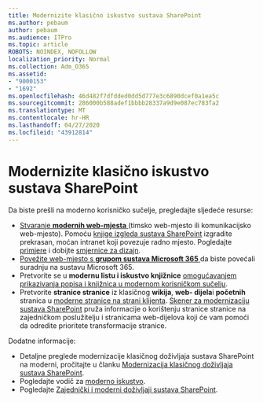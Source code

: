 ```yaml
---
title: Modernizite klasično iskustvo sustava SharePoint
ms.author: pebaum
author: pebaum
ms.audience: ITPro
ms.topic: article
ROBOTS: NOINDEX, NOFOLLOW
localization_priority: Normal
ms.collection: Adm_O365
ms.assetid:
- "9000153"
- "1692"
ms.openlocfilehash: 46d482f7dfdded0dd5d777e3c6890dcef0a1ea5c
ms.sourcegitcommit: 286000b588adef1bbbb28337a9d9e087ec783fa2
ms.translationtype: MT
ms.contentlocale: hr-HR
ms.lasthandoff: 04/27/2020
ms.locfileid: "43912814"
---
```

# <a name="modernize-your-classic-sharepoint-experience"></a>Modernizite klasično iskustvo sustava SharePoint

Da biste prešli na moderno korisničko sučelje, pregledajte sljedeće resurse:

- [Stvaranje **modernih web-mjesta** ](https://support.office.com/article/create-a-team-site-in-sharepoint-ef10c1e7-15f3-42a3-98aa-b5972711777d) (timsko web-mjesto ili komunikacijsko web-mjesto). Pomoću [knjige izgleda sustava SharePoint](https://lookbook.microsoft.com/assets/SharePoint_lookbook_2019.pdf) izgradite prekrasan, moćan intranet koji povezuje radno mjesto. Pogledajte [primjere](https://lookbook.microsoft.com/) i dobijte [smjernice za dizajn](https://spdesign.azurewebsites.net/).
- [Povežite web-mjesto s **grupom sustava Microsoft 365** ](https://docs.microsoft.com/sharepoint/dev/transform/modernize-connect-to-office365-group) da biste povećali suradnju na sustavu Microsoft 365.
- Pretvorite se u **modernu listu i iskustvo knjižnice** [omogućavanjem prikazivanja popisa i knjižnica u modernom korisničkom sučelju](https://docs.microsoft.com/sharepoint/dev/transform/modernize-userinterface-lists-and-libraries).
- Pretvorite **stranice stranice** iz klasičnog **wikija**, **web- dijela**i **početnih** stranica u [moderne stranice na strani klijenta](https://docs.microsoft.com/sharepoint/dev/transform/modernize-userinterface-site-pages). [Skener za modernizaciju sustava SharePoint](https://docs.microsoft.com/sharepoint/dev/transform/modernize-scanner) pruža informacije o korištenju stranice stranice na zajedničkom poslužitelju i stranicama web-dijelova koji će vam pomoći da odredite prioritete transformacije stranice.

Dodatne informacije:

- Detaljne preglede modernizacije klasičnog doživljaja sustava SharePoint na moderni, pročitajte u članku [Modernizacija klasičnog doživljaja sustava SharePoint](https://docs.microsoft.com/sharepoint/dev/transform/modernize-classic-sites).
- Pogledajte vodič za [moderno iskustvo](https://docs.microsoft.com/sharepoint/guide-to-sharepoint-modern-experience).
- Pogledajte [Zajednički i moderni doživljaji sustava SharePoint](https://support.office.com/article/sharepoint-classic-and-modern-experiences-5725c103-505d-4a6e-9350-300d3ec7d73f).
